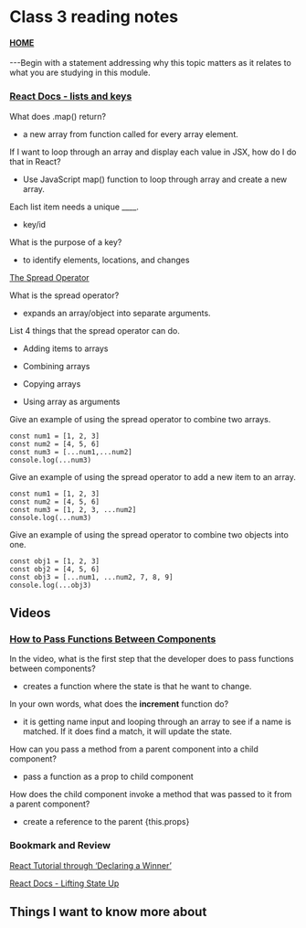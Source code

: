 # Class 3 reading notes

#### [HOME](https://cesarderio.github.io/reading-notes/)

---Begin with a statement addressing why this topic matters as it relates to what you are studying in this module.

### [React Docs - lists and keys](https://reactjs.org/docs/lists-and-keys.html)

What does .map() return?

* a new array from function called for every array element.

If I want to loop through an array and display each value in JSX, how do I do that in React?

* Use JavaScript map() function to loop through array and create a new array.

Each list item needs a unique ____.

* key/id

What is the purpose of a key?

* to identify elements, locations, and changes

[The Spread Operator](https://medium.com/coding-at-dawn/how-to-use-the-spread-operator-in-javascript-b9e4a8b06fab)

What is the spread operator?

* expands an array/object into separate arguments.

List 4 things that the spread operator can do.

* Adding items to arrays

* Combining arrays

* Copying arrays

* Using array as arguments

Give an example of using the spread operator to combine two arrays.

    const num1 = [1, 2, 3]
    const num2 = [4, 5, 6]
    const num3 = [...num1,...num2]
    console.log(...num3)

Give an example of using the spread operator to add a new item to an array.

    const num1 = [1, 2, 3]
    const num2 = [4, 5, 6]
    const num3 = [1, 2, 3, ...num2]
    console.log(...num3)

Give an example of using the spread operator to combine two objects into one.

    const obj1 = [1, 2, 3]
    const obj2 = [4, 5, 6]
    const obj3 = [...num1, ...num2, 7, 8, 9]
    console.log(...obj3)

## Videos

### [How to Pass Functions Between Components](https://www.youtube.com/watch?v=c05OL7XbwXU&ab_channel=SteveGriffith-Prof3ssorSt3v3)

In the video, what is the first step that the developer does to pass functions between components?

* creates a function where the state is that he want to change.

In your own words, what does the **increment** function do?

* it is getting name input and looping through an array to see if a name is matched. If it does find a match, it will update the state.

How can you pass a method from a parent component into a child component?

* pass a function as a prop to child component

How does the child component invoke a method that was passed to it from a parent component?

* create a reference to the parent {this.props}

### Bookmark and Review

[React Tutorial through ‘Declaring a Winner’](https://reactjs.org/tutorial/tutorial.html)

[React Docs - Lifting State Up](https://reactjs.org/docs/lifting-state-up.html)

## Things I want to know more about
